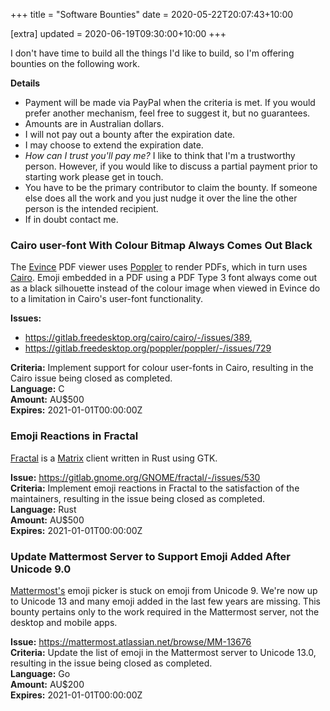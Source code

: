 +++
title = "Software Bounties"
date = 2020-05-22T20:07:43+10:00

[extra]
updated = 2020-06-19T09:30:00+10:00
+++

I don't have time to build all the things I'd like to build, so I'm offering
bounties on the following work.

<!-- more -->

**Details**

* Payment will be made via PayPal when the criteria is met. If you would prefer
  another mechanism, feel free to suggest it, but no guarantees.
* Amounts are in Australian dollars.
* I will not pay out a bounty after the expiration date.
* I may choose to extend the expiration date.
* _How can I trust you'll pay me?_ I like to think that I'm a trustworthy
  person. However, if you would like to discuss a partial payment prior
  to starting work please get in touch.
* You have to be the primary contributor to claim the bounty. If someone else
  does all the work and you just nudge it over the line the other person is
  the intended recipient.
* If in doubt contact me.

### Cairo user-font With Colour Bitmap Always Comes Out Black

The [Evince] PDF viewer uses [Poppler] to render PDFs, which in turn uses
[Cairo].  Emoji embedded in a PDF using a PDF Type 3 font always come out as a
black silhouette instead of the colour image when viewed in Evince do to a
limitation in Cairo's user-font functionality.

**Issues:**

* <https://gitlab.freedesktop.org/cairo/cairo/-/issues/389>,
* <https://gitlab.freedesktop.org/poppler/poppler/-/issues/729>

**Criteria:** Implement support for colour user-fonts in Cairo, resulting in
the Cairo issue being closed as completed.  
**Language:** C  
**Amount:** AU$500  
**Expires:** 2021-01-01T00:00:00Z  

[Evince]: https://wiki.gnome.org/Apps/Evince
[Poppler]: https://gitlab.freedesktop.org/poppler/poppler
[Cairo]: https://www.cairographics.org/

### Emoji Reactions in Fractal

[Fractal] is a [Matrix] client written in Rust using GTK.

**Issue:** <https://gitlab.gnome.org/GNOME/fractal/-/issues/530>  
**Criteria:** Implement emoji reactions in Fractal to the satisfaction of the
maintainers, resulting in the issue being closed as completed.  
**Language:** Rust  
**Amount:** AU$500  
**Expires:** 2021-01-01T00:00:00Z  

[Fractal]: https://gitlab.gnome.org/GNOME/fractal
[Matrix]: https://matrix.org/

### Update Mattermost Server to Support Emoji Added After Unicode 9.0

[Mattermost's][Mattermost] emoji picker is stuck on emoji from Unicode 9. We're
now up to Unicode 13 and many emoji added in the last few years are missing.
This bounty pertains only to the work required in the Mattermost server, not
the desktop and mobile apps.

**Issue:** <https://mattermost.atlassian.net/browse/MM-13676>  
**Criteria:** Update the list of emoji in the Mattermost server to Unicode
13.0, resulting in the issue being closed as completed.  
**Language:** Go  
**Amount:** AU$200  
**Expires:** 2021-01-01T00:00:00Z  

[Mattermost]: https://mattermost.com/

